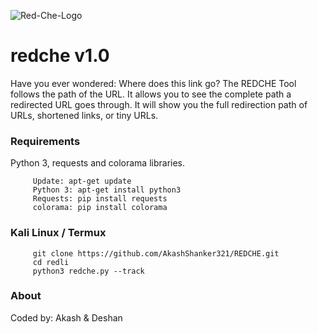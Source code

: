 ![Red-Che-Logo](https://user-images.githubusercontent.com/76723803/206100610-aa5b5bc0-f55f-4892-bc15-4c4bff8f38d9.png)
# redche v1.0
Have you ever wondered: Where does this link go? The REDCHE Tool follows the path of the URL. It allows you to see the complete path a redirected URL goes  through. It will show you the full redirection path of URLs, shortened links, or tiny URLs.
### Requirements
Python 3, requests and colorama libraries.
```
     Update: apt-get update
     Python 3: apt-get install python3
     Requests: pip install requests
     colorama: pip install colorama
```
### Kali Linux / Termux
```
     git clone https://github.com/AkashShanker321/REDCHE.git
     cd redli
     python3 redche.py --track
```
### About
<p>Coded by: Akash & Deshan</p>

